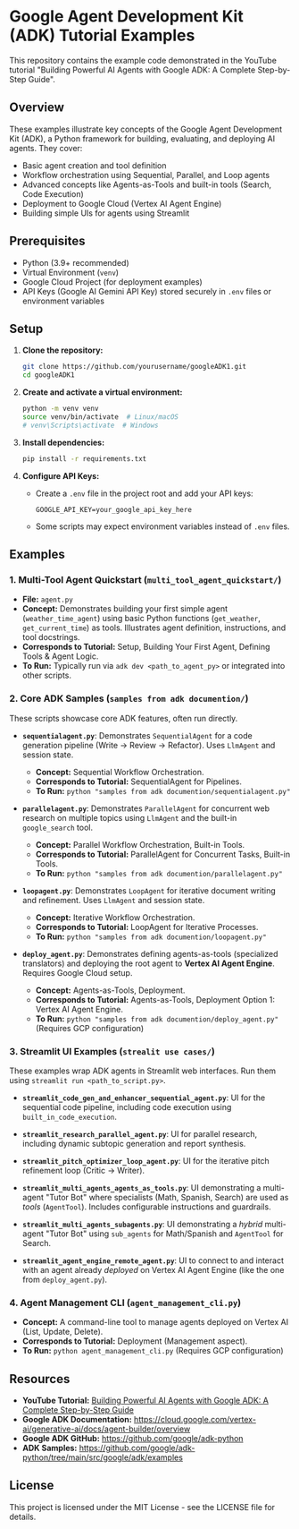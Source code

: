 # Google Agent Development Kit (ADK) Tutorial Examples

This repository contains the example code demonstrated in the YouTube tutorial "Building Powerful AI Agents with Google ADK: A Complete Step-by-Step Guide".

## Overview

These examples illustrate key concepts of the Google Agent Development Kit (ADK), a Python framework for building, evaluating, and deploying AI agents. They cover:

* Basic agent creation and tool definition
* Workflow orchestration using Sequential, Parallel, and Loop agents
* Advanced concepts like Agents-as-Tools and built-in tools (Search, Code Execution)
* Deployment to Google Cloud (Vertex AI Agent Engine)
* Building simple UIs for agents using Streamlit

## Prerequisites

* Python (3.9+ recommended)
* Virtual Environment (`venv`)
* Google Cloud Project (for deployment examples)
* API Keys (Google AI Gemini API Key) stored securely in `.env` files or environment variables

## Setup

1. **Clone the repository:**
   ```bash
   git clone https://github.com/yourusername/googleADK1.git
   cd googleADK1
   ```

2. **Create and activate a virtual environment:**
   ```bash
   python -m venv venv
   source venv/bin/activate  # Linux/macOS
   # venv\Scripts\activate  # Windows
   ```

3. **Install dependencies:**
   ```bash
   pip install -r requirements.txt
   ```

4. **Configure API Keys:**
   * Create a `.env` file in the project root and add your API keys:
     ```
     GOOGLE_API_KEY=your_google_api_key_here
     ```
   * Some scripts may expect environment variables instead of `.env` files.

## Examples

### 1. Multi-Tool Agent Quickstart (`multi_tool_agent_quickstart/`)

* **File:** `agent.py`
* **Concept:** Demonstrates building your first simple agent (`weather_time_agent`) using basic Python functions (`get_weather`, `get_current_time`) as tools. Illustrates agent definition, instructions, and tool docstrings.
* **Corresponds to Tutorial:** Setup, Building Your First Agent, Defining Tools & Agent Logic.
* **To Run:** Typically run via `adk dev <path_to_agent_py>` or integrated into other scripts.

### 2. Core ADK Samples (`samples from adk documention/`)

These scripts showcase core ADK features, often run directly.

* **`sequentialagent.py`**: Demonstrates `SequentialAgent` for a code generation pipeline (Write -> Review -> Refactor). Uses `LlmAgent` and session state.
  * **Concept:** Sequential Workflow Orchestration.
  * **Corresponds to Tutorial:** SequentialAgent for Pipelines.
  * **To Run:** `python "samples from adk documention/sequentialagent.py"`

* **`parallelagent.py`**: Demonstrates `ParallelAgent` for concurrent web research on multiple topics using `LlmAgent` and the built-in `google_search` tool.
  * **Concept:** Parallel Workflow Orchestration, Built-in Tools.
  * **Corresponds to Tutorial:** ParallelAgent for Concurrent Tasks, Built-in Tools.
  * **To Run:** `python "samples from adk documention/parallelagent.py"`

* **`loopagent.py`**: Demonstrates `LoopAgent` for iterative document writing and refinement. Uses `LlmAgent` and session state.
  * **Concept:** Iterative Workflow Orchestration.
  * **Corresponds to Tutorial:** LoopAgent for Iterative Processes.
  * **To Run:** `python "samples from adk documention/loopagent.py"`

* **`deploy_agent.py`**: Demonstrates defining agents-as-tools (specialized translators) and deploying the root agent to **Vertex AI Agent Engine**. Requires Google Cloud setup.
  * **Concept:** Agents-as-Tools, Deployment.
  * **Corresponds to Tutorial:** Agents-as-Tools, Deployment Option 1: Vertex AI Agent Engine.
  * **To Run:** `python "samples from adk documention/deploy_agent.py"` (Requires GCP configuration)

### 3. Streamlit UI Examples (`strealit use cases/`)

These examples wrap ADK agents in Streamlit web interfaces. Run them using `streamlit run <path_to_script.py>`.

* **`streamlit_code_gen_and_enhancer_sequential_agent.py`**: UI for the sequential code pipeline, including code execution using `built_in_code_execution`.

* **`streamlit_research_parallel_agent.py`**: UI for parallel research, including dynamic subtopic generation and report synthesis.

* **`streamlit_pitch_optimizer_loop_agent.py`**: UI for the iterative pitch refinement loop (Critic -> Writer).

* **`streamlit_multi_agents_agents_as_tools.py`**: UI demonstrating a multi-agent "Tutor Bot" where specialists (Math, Spanish, Search) are used as *tools* (`AgentTool`). Includes configurable instructions and guardrails.

* **`streamlit_multi_agents_subagents.py`**: UI demonstrating a *hybrid* multi-agent "Tutor Bot" using `sub_agents` for Math/Spanish and `AgentTool` for Search.

* **`streamlit_agent_engine_remote_agent.py`**: UI to connect to and interact with an agent already *deployed* on Vertex AI Agent Engine (like the one from `deploy_agent.py`).

### 4. Agent Management CLI (`agent_management_cli.py`)

* **Concept:** A command-line tool to manage agents deployed on Vertex AI (List, Update, Delete).
* **Corresponds to Tutorial:** Deployment (Management aspect).
* **To Run:** `python agent_management_cli.py` (Requires GCP configuration)

## Resources

* **YouTube Tutorial:** [Building Powerful AI Agents with Google ADK: A Complete Step-by-Step Guide](https://www.youtube.com/your_video_link)
* **Google ADK Documentation:** https://cloud.google.com/vertex-ai/generative-ai/docs/agent-builder/overview
* **Google ADK GitHub:** https://github.com/google/adk-python
* **ADK Samples:** https://github.com/google/adk-python/tree/main/src/google/adk/examples
## License

This project is licensed under the MIT License - see the LICENSE file for details.
